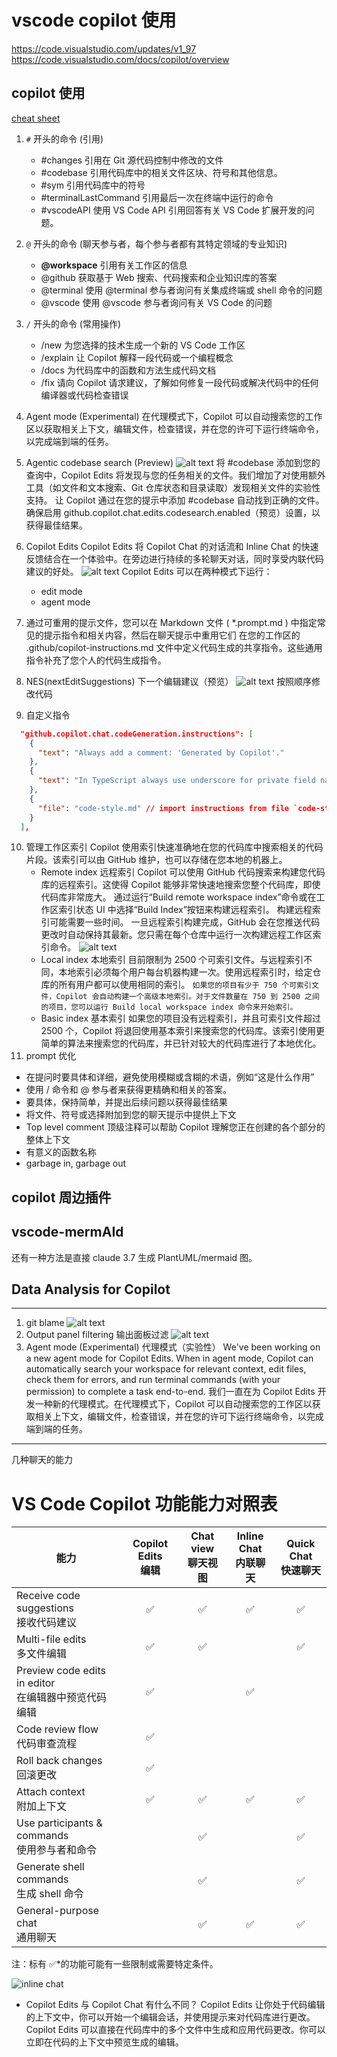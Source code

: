 # vscode copilot 使用

https://code.visualstudio.com/updates/v1_97
https://code.visualstudio.com/docs/copilot/overview

## copilot 使用

[cheat sheet](https://code.visualstudio.com/docs/copilot/copilot-vscode-features)

1. `#` 开头的命令 (引用)
   - #changes
     引用在 Git 源代码控制中修改的文件
   - #codebase
     引用代码库中的相关文件区块、符号和其他信息。
   - #sym
     引用代码库中的符号
   - #terminalLastCommand
     引用最后一次在终端中运行的命令
   - #vscodeAPI
     使用 VS Code API 引用回答有关 VS Code 扩展开发的问题。
2. `@` 开头的命令 (聊天参与者，每个参与者都有其特定领域的专业知识)
   - **@workspace**
     引用有关工作区的信息
   - @github
     获取基于 Web 搜索、代码搜索和企业知识库的答案
   - @terminal
     使用 @terminal 参与者询问有关集成终端或 shell 命令的问题
   - @vscode
     使用 @vscode 参与者询问有关 VS Code 的问题
3. `/` 开头的命令 (常用操作)

   - /new 为您选择的技术生成一个新的 VS Code 工作区
   - /explain 让 Copilot 解释一段代码或一个编程概念
   - /docs 为代码库中的函数和方法生成代码文档
   - /fix 请向 Copilot 请求建议，了解如何修复一段代码或解决代码中的任何编译器或代码检查错误

4. Agent mode (Experimental)
   在代理模式下，Copilot 可以自动搜索您的工作区以获取相关上下文，编辑文件，检查错误，并在您的许可下运行终端命令，以完成端到端的任务。
5. Agentic codebase search (Preview)
   ![alt text](image-5.png)
   将 #codebase 添加到您的查询中，Copilot Edits 将发现与您的任务相关的文件。我们增加了对使用额外工具（如文件和文本搜索、Git 仓库状态和目录读取）发现相关文件的实验性支持。
   让 Copilot 通过在您的提示中添加 #codebase 自动找到正确的文件。确保启用 github.copilot.chat.edits.codesearch.enabled（预览）设置，以获得最佳结果。
6. Copilot Edits
   Copilot Edits 将 Copilot Chat 的对话流和 Inline Chat 的快速反馈结合在一个体验中。在旁边进行持续的多轮聊天对话，同时享受内联代码建议的好处。
   ![alt text](image-6.png)
   Copilot Edits 可以在两种模式下运行：
   - edit mode
   - agent mode
7. 通过可重用的提示文件，您可以在 Markdown 文件 ( \*.prompt.md ) 中指定常见的提示指令和相关内容，然后在聊天提示中重用它们
   在您的工作区的 .github/copilot-instructions.md 文件中定义代码生成的共享指令。这些通用指令补充了您个人的代码生成指令。

8. NES(nextEditSuggestions) 下一个编辑建议（预览）
   ![alt text](image-7.png)
   按照顺序修改代码
9. 自定义指令

```json
  "github.copilot.chat.codeGeneration.instructions": [
    {
      "text": "Always add a comment: 'Generated by Copilot'."
    },
    {
      "text": "In TypeScript always use underscore for private field names."
    },
    {
      "file": "code-style.md" // import instructions from file `code-style.md`
    }
  ],

```

10. 管理工作区索引
    Copilot 使用索引快速准确地在您的代码库中搜索相关的代码片段。该索引可以由 GitHub 维护，也可以存储在您本地的机器上。
    - Remote index 远程索引
      Copilot 可以使用 GitHub 代码搜索来构建您代码库的远程索引。这使得 Copilot 能够非常快速地搜索您整个代码库，即使代码库非常庞大。
      通过运行“Build remote workspace index”命令或在工作区索引状态 UI 中选择“Build Index”按钮来构建远程索引。
      构建远程索引可能需要一些时间。
      一旦远程索引构建完成，GitHub 会在您推送代码更改时自动保持其最新。您只需在每个仓库中运行一次构建远程工作区索引命令。
      ![alt text](image-10.png)
    - Local index 本地索引
      目前限制为 2500 个可索引文件。与远程索引不同，本地索引必须每个用户每台机器构建一次。使用远程索引时，给定仓库的所有用户都可以使用相同的索引。
      `如果您的项目有少于 750 个可索引文件，Copilot 会自动构建一个高级本地索引。对于文件数量在 750 到 2500 之间的项目，您可以运行 Build local workspace index 命令来开始索引。`
    - Basic index 基本索引
      如果您的项目没有远程索引，并且可索引文件超过 2500 个，Copilot 将退回使用基本索引来搜索您的代码库。该索引使用更简单的算法来搜索您的代码库，并已针对较大的代码库进行了本地优化。
11. prompt 优化

- 在提问时要具体和详细，避免使用模糊或含糊的术语，例如“这是什么作用”
- 使用 / 命令和 @ 参与者来获得更精确和相关的答案。
- 要具体，保持简单，并提出后续问题以获得最佳结果
- 将文件、符号或选择附加到您的聊天提示中提供上下文
- Top level comment 顶级注释可以帮助 Copilot 理解您正在创建的各个部分的整体上下文
- 有意义的函数名称
- garbage in, garbage out

## copilot 周边插件

## vscode-mermAId

还有一种方法是直接 claude 3.7 生成 PlantUML/mermaid 图。

## Data Analysis for Copilot

---

1. git blame
   ![alt text](image-3.png)
2. Output panel filtering 输出面板过滤
   ![alt text](image-4.png)
3. Agent mode (Experimental)
   代理模式（实验性）
   We've been working on a new agent mode for Copilot Edits. When in agent mode, Copilot can automatically search your workspace for relevant context, edit files, check them for errors, and run terminal commands (with your permission) to complete a task end-to-end.
   我们一直在为 Copilot Edits 开发一种新的代理模式。在代理模式下，Copilot 可以自动搜索您的工作区以获取相关上下文，编辑文件，检查错误，并在您的许可下运行终端命令，以完成端到端的任务。

---

几种聊天的能力

# VS Code Copilot 功能能力对照表

| 能力                                                   | Copilot Edits<br>编辑 | Chat view<br>聊天视图 | Inline Chat<br>内联聊天 | Quick Chat<br>快速聊天 |
| ------------------------------------------------------ | :-------------------: | :-------------------: | :---------------------: | :--------------------: |
| Receive code suggestions<br>接收代码建议               |          ✅           |          ✅           |           ✅            |           ✅           |
| Multi-file edits<br>多文件编辑                         |          ✅           |          ✅           |                         |           ✅           |
| Preview code edits in editor<br>在编辑器中预览代码编辑 |          ✅           |                       |           ✅            |                        |
| Code review flow<br>代码审查流程                       |          ✅           |                       |                         |                        |
| Roll back changes<br>回滚更改                          |          ✅           |                       |                         |                        |
| Attach context<br>附加上下文                           |          ✅           |          ✅           |           ✅            |           ✅           |
| Use participants & commands<br>使用参与者和命令        |                       |          ✅           |                         |           ✅           |
| Generate shell commands<br>生成 shell 命令             |                       |          ✅           |                         |           ✅           |
| General-purpose chat<br>通用聊天                       |                       |          ✅           |           ✅            |           ✅           |

注：标有 ✅\*的功能可能有一些限制或需要特定条件。

![inline chat](image-8.png)

- Copilot Edits 与 Copilot Chat 有什么不同？
  Copilot Edits 让你处于代码编辑的上下文中，你可以开始一个编辑会话，并使用提示来对代码库进行更改。Copilot Edits 可以直接在代码库中的多个文件中生成和应用代码更改。你可以立即在代码的上下文中预览生成的编辑。
